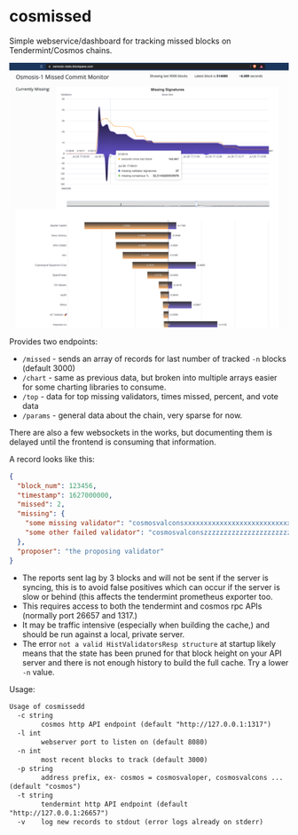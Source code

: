 # cosmissed

Simple webservice/dashboard for tracking missed blocks on Tendermint/Cosmos chains.

![dashboard screenshot](docs/screenshot.png)

Provides two endpoints:

* `/missed` - sends an array of records for last number of tracked `-n` blocks (default 3000)
* `/chart` - same as previous data, but broken into multiple arrays easier for some charting libraries to consume.
* `/top` - data for top missing validators, times missed, percent, and vote data
* `/params` - general data about the chain, very sparse for now.

There are also a few websockets in the works, but documenting them is delayed until the frontend is consuming that information.

A record looks like this:

```json
{
  "block_num": 123456,
  "timestamp": 1627000000,
  "missed": 2,
  "missing": {
    "some missing validator": "cosmosvalconsxxxxxxxxxxxxxxxxxxxxxxxxxxxxxxxxxxxxxxx",
    "some other failed validator": "cosmosvalconszzzzzzzzzzzzzzzzzzzzzzzzzzzzzzzzzzzzzzz"
  },
  "proposer": "the proposing validator"
}
```

* The reports sent lag by 3 blocks and will not be sent if the server is syncing, this is to avoid false positives which
  can occur if the server is slow or behind (this affects the tendermint prometheus exporter too.
* This requires access to both the tendermint and cosmos rpc APIs (normally port 26657 and 1317.) 
* It may be traffic intensive (especially when building the cache,) and should be run against a local, private server.
* The error `not a valid HistValidatorsResp structure` at startup likely means that the state has been pruned for that block height
  on your API server and there is not enough history to build the full cache. Try a lower `-n` value.

Usage:

```
Usage of cosmissedd
  -c string
    	cosmos http API endpoint (default "http://127.0.0.1:1317")
  -l int
    	webserver port to listen on (default 8080)
  -n int
    	most recent blocks to track (default 3000)
  -p string
    	address prefix, ex- cosmos = cosmosvaloper, cosmosvalcons ... (default "cosmos")
  -t string
    	tendermint http API endpoint (default "http://127.0.0.1:26657")
  -v	log new records to stdout (error logs already on stderr)
```

